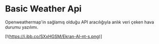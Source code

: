 # Basic Weather Api 
Openweathermap'in sağlamış olduğu API aracılığıyla anlık veri çeken hava durumu yazılımı.

[!(https://i.ibb.co/SXxHGSM/Ekran-Al-nt-s.png)]
